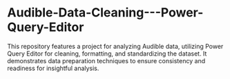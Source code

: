 # Audible-Data-Cleaning---Power-Query-Editor
This repository features a project for analyzing Audible data, utilizing Power Query Editor for cleaning, formatting, and standardizing the dataset. It demonstrates data preparation techniques to ensure consistency and readiness for insightful analysis.
